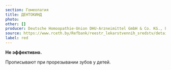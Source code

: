 ```yaml
---
section: Гомеопатия
title: ДЕНТОКИНД
photo:
other: []
producer: Deutsche Homoopathie-Union DHU-Arzneimittel GmbH & Co. KG., Германия
source: https://www.rceth.by/Refbank/reestr_lekarstvennih_sredstv/details/9908_12_17
label: red
---
```


**Не эффективно.**

Прописывают при прорезывании зубов у детей.
